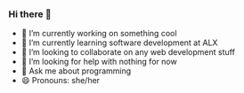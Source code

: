### Hi there 👋

- 🔭 I’m currently working on something cool
- 🌱 I’m currently learning software development at ALX
- 👯 I’m looking to collaborate on any web development stuff
- 🤔 I’m looking for help with nothing for now
- 💬 Ask me about programming
- 😄 Pronouns: she/her
